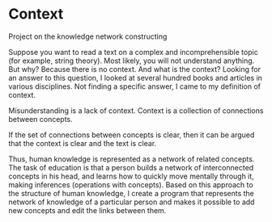 # Context
Project on the knowledge network constructing

Suppose you want to read a text on a complex and incomprehensible topic (for example, string theory). Most likely, you will not understand anything. But why? Because there is no context. And what is the context? Looking for an answer to this question, I looked at several hundred books and articles in various disciplines. Not finding a specific answer, I came to my definition of context.

Misunderstanding is a lack of context.
Context is a collection of connections between concepts.

If the set of connections between concepts is clear, then it can be argued that the context is clear and the text is clear.

Thus, human knowledge is represented as a network of related concepts. The task of education is that a person builds a network of interconnected concepts in his head, and learns how to quickly move mentally through it, making inferences (operations with concepts). Based on this approach to the structure of human knowledge, I create a program that represents the network of knowledge of a particular person and makes it possible to add new concepts and edit the links between them.

